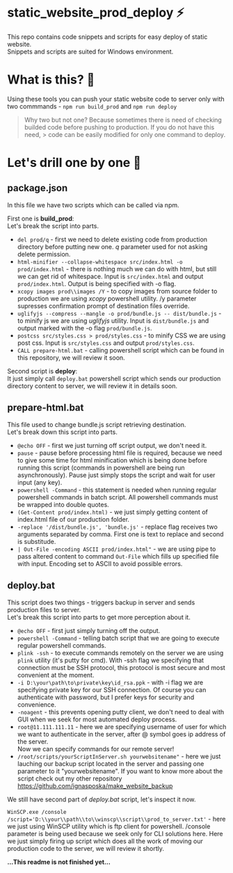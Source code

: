 # static_website_prod_deploy :zap:
This repo contains code snippets and scripts for easy deploy of static website.  
Snippets and scripts are suited for Windows environment.

# What is this? :icecream:

Using these tools you can push your static website code to server only with two commmands - 
`npm run build_prod`
and 
`npm run deploy`

> Why two but not one? Because sometimes there is need of checking builded code before pushing to production. If you do not have this need, > code can be easily modified for only one command to deploy.

# Let's drill one by one :flashlight:

## package.json
In this file we have two scripts which can be called via npm.  
  
First one is **build_prod**:  
Let's break the script into parts.  
* `del prod/q` - first we need to delete existing code from production directory before putting new one. *q* parameter used for not asking delete permission.  
* `html-minifier --collapse-whitespace src/index.html -o prod/index.html` - there is nothing much we can do with html, but still we can get rid of whitespace. Input is `src/index.html` and output `prod/index.html`. Output is being specified with -o flag.  
* `xcopy images prod\\images /Y` - to copy images from source folder to production we are using *xcopy* powershell utility. /y parameter supresses  confirmation prompt of destination files override.  
* `uglifyjs --compress --mangle -o prod/bundle.js -- dist/bundle.js` - to minify js we are using *uglifyjs* utility. Input is `dist/bundle.js` and output marked with the -o flag `prod/bundle.js`.
* `postcss src/styles.css > prod/styles.css` - to minify CSS we are using post css. Input is `src/styles.css` and output `prod/styles.css`.  
* `CALL prepare-html.bat` - calling powershell script which can be found in this repository, we will review it soon.  
  
Second script is **deploy**:  
It just simply call `deploy.bat` powershell script which sends our production directory content to server, we will review it in details soon.  

## prepare-html.bat  
This file used to change bundle.js script retrieving destination.  
Let's break down this script into parts.  
* `@echo OFF` - first we just turning off script output, we don't need it.  
* `pause` - pause before processing html file is required, because we need to give some time for html minification which is being done before running this script (commands in powershell are being run asynchronously). Pause just simply stops the script and wait for user input (any key).  
* `powershell -Command` - this statement is needed when running regular powershell commands in batch script. All powershell commands must be wrapped into double quotes.  
* `(Get-Content prod/index.html)` - we just simply getting content of index.html file of our production folder.  
* `-replace '/dist/bundle.js', 'bundle.js'` - replace flag receives two arguments separated by comma. First one is text to replace and second is substitude.  
* `| Out-File -encoding ASCII prod/index.html"` - we are using pipe to pass altered content to command `Out-File` which fills up specified file with input. Encoding set to ASCII to avoid possible errors.  
  
## deploy.bat
This script does two things - triggers backup in server and sends production files to server.  
Let's break this script into parts to get more perception about it.  
  
* `@echo OFF` - first just simply turning off the output.  
* `powershell -Command` - telling batch script that we are going to execute regular powershell commands.  
* `plink -ssh` - to execute commands remotely on the server we are using `plink` utility (it's putty for cmd). With -ssh flag we specifying that connection must be SSH protocol, this protocol is most secure and most convenient at the moment.  
* `-i D:\your\path\to\private\key\id_rsa.ppk` - with -i flag we are specifying private key for our SSH connection. Of course you can authenticate with password, but I prefer keys for security and convenience.  
* `-noagent` - this prevents opening putty client, we don't need to deal with GUI when we seek for most automated deploy process.  
* `root@11.111.111.11` - here we are specifying username of user for which we want to authenticate in the server, after @ symbol goes ip address of the server.  
Now we can specify commands for our remote server!  
* `/root/scripts/yourScriptInServer.sh yourwebsitename"` - here we just lauching our backup script located in the server and passing one parameter to it "yourwebsitename". If you want to know more about the script check out my other repository https://github.com/ignasposka/make_website_backup  
  
We still have second part of *deploy.bat* script, let's inspect it now.  
  
`WinSCP.exe /console /script='D:\\your\\path\\to\\winscp\\script\\prod_to_server.txt'` - here we just using WinSCP utility which is ftp client for powershell. /console parameter is being used because we seek only for CLI solutions here. Here we just simply firing up script which does all the work of moving our production code to the server, we will review it shortly.  
  

**...This readme is not finished yet...**
